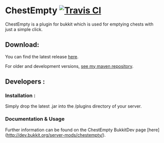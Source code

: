 ChestEmpty [![Travis CI](https://secure.travis-ci.org/Indiv0/ChestEmpty.png)](http://travis-ci.org/#!/Indiv0/ChestEmpty)
=============

ChestEmpty is a plugin for bukkit which is used for emptying chests with just a simple click.

Download:
--------------------

You can find the latest release [here](https://github.com/Indiv0/indiv0-mvn-repo/raw/master/snapshots/com/github/indiv0/chestempty/1.2.0/chestempty-1.2.0.jar).

For older and development versions, [see my maven repository](https://github.com/Indiv0/indiv0-mvn-repo/tree/master/snapshots/com/github/indiv0/chestempty/).

Developers :
--------------------

### Installation :

Simply drop the latest .jar into the /plugins directory of your server.

### Documentation & Usage

Further information can be found on the ChestEmpty BukkitDev page [here] (http://dev.bukkit.org/server-mods/chestempty/).